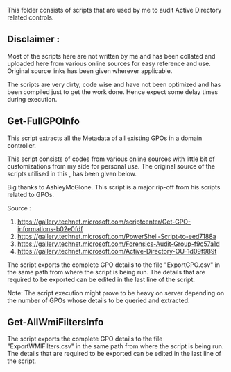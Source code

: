 This folder consists of scripts that are used by me to audit Active Directory related controls.


Disclaimer : 
------------

Most of the scripts here are not written by me and has been collated and uploaded here from various online sources for easy reference and use. Original source links has been given wherever applicable.

The scripts are very dirty, code wise and have not been optimized and has been compiled just to get the work done. Hence expect some delay times during execution.

Get-FullGPOInfo 
---------------
This script extracts all the Metadata of all existing GPOs in a domain controller.

This script consists of codes from various online sources with little bit of customizations from my side for personal use. The original source of the scripts utilised in this , has been given below.

Big thanks to AshleyMcGlone. This script is a major rip-off from his scripts related to GPOs. 

Source : 
1. https://gallery.technet.microsoft.com/scriptcenter/Get-GPO-informations-b02e0fdf
2. https://gallery.technet.microsoft.com/PowerShell-Script-to-eed7188a
3. https://gallery.technet.microsoft.com/Forensics-Audit-Group-f9c57a1d
4. https://gallery.technet.microsoft.com/Active-Directory-OU-1d09f989t

The script exports the complete GPO details to the file "ExportGPO.csv" in the same path from where the script is being run.
The details that are required to be exported can be edited in the last line of the script.

Note: The script execution might prove to be heavy on server depending on the number of GPOs whose details to be queried and extracted.

Get-AllWmiFiltersInfo
---------------------

The script exports the complete GPO details to the file "ExportWMIFilters.csv" in the same path from where the script is being run.
The details that are required to be exported can be edited in the last line of the script.

